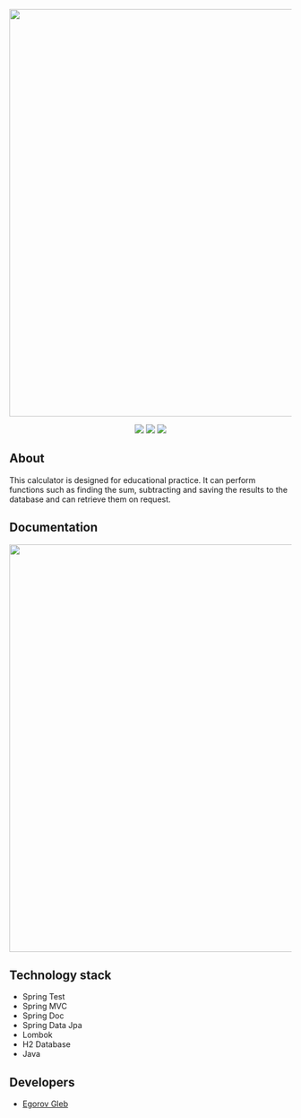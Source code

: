 <p align="center">
      <img src="https://i.ibb.co/0KRDVHj/Howto-Calculation.png" width="726">
</p>

<p align="center">
  <img src="https://img.shields.io/badge/Spring--boot-3.0.0-32CD32?style=for-the-badge&"/>
  <img src="https://img.shields.io/badge/Java-17-orange?style=for-the-badge&"/>
    <img src="https://img.shields.io/badge/Rest-API-yellow?style=for-the-badge&"/>
</p>


## About

This calculator is designed for educational practice. It can perform functions such as finding the sum, subtracting and saving the results to the database and can retrieve them on request.

## Documentation

 <img src="https://camo.githubusercontent.com/6015d5eac91ba45fc4c3a0a60b7bfb1c4ae9a7bbc724faa4a88e71fbfdc9d5f5/68747470733a2f2f692e6962622e636f2f785834343437592f30332d30352d323032332d3231323733332e6a7067" width="726">

## Technology stack

-  Spring Test
-  Spring MVC
-  Spring Doc
-  Spring Data Jpa
-  Lombok
-  H2 Database
-  Java


## Developers

- [Egorov Gleb](https://github.com/M-Share)
